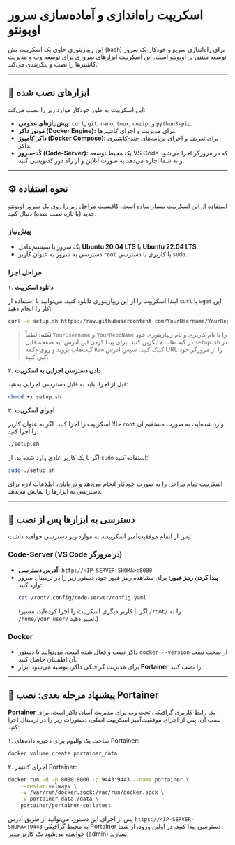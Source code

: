 # اسکریپت راه‌اندازی و آماده‌سازی سرور اوبونتو

این ریپازیتوری حاوی یک اسکریپت بش (`bash`) برای راه‌اندازی سریع و خودکار یک سرور توسعه مبتنی بر اوبونتو است. این اسکریپت ابزارهای ضروری برای توسعه وب و مدیریت کانتینرها را نصب و پیکربندی می‌کند.

---

## 🚀 ابزارهای نصب شده

این اسکریپت به طور خودکار موارد زیر را نصب می‌کند:

-   **پیش‌نیازهای عمومی:** `curl`, `git`, `nano`, `tmux`, `unzip`, و `python3-pip`.
-   **موتور داکر (Docker Engine):** برای مدیریت و اجرای کانتینرها.
-   **داکر کامپوز (Docker Compose):** برای تعریف و اجرای برنامه‌های چند-کانتینری داکر.
-   **کُد-سرور (Code-Server):** یک محیط توسعه VS Code که در مرورگر اجرا می‌شود و به شما اجازه می‌دهد به صورت آنلاین و از راه دور کدنویسی کنید.

---

## ⚙️ نحوه استفاده

استفاده از این اسکریپت بسیار ساده است. کافیست مراحل زیر را روی یک سرور اوبونتو جدید (یا تازه نصب شده) دنبال کنید.

### پیش‌نیاز
- یک سرور با سیستم‌عامل **Ubuntu 20.04 LTS** یا **Ubuntu 22.04 LTS**.
- دسترسی به سرور به عنوان کاربر `root` یا کاربری با دسترسی `sudo`.

### مراحل اجرا

۱. **دانلود اسکریپت**

ابتدا اسکریپت را از این ریپازیتوری دانلود کنید. می‌توانید با استفاده از `curl` یا `wget` این کار را انجام دهید:

```bash
curl -o setup.sh https://raw.githubusercontent.com/YourUsername/YourRepoName/main/setup.sh
```
> **نکته:** لطفاً `YourUsername` و `YourRepoName` را با نام کاربری و نام ریپازیتوری خود در گیت‌هاب جایگزین کنید. برای پیدا کردن این آدرس، به صفحه فایل `setup.sh` در گیت‌هاب بروید و روی دکمه `Raw` کلیک کنید. سپس آدرس URL را از مرورگر خود کپی کنید.

۲. **دادن دسترسی اجرایی به اسکریپت**

قبل از اجرا، باید به فایل دسترسی اجرایی بدهید:
```bash
chmod +x setup.sh
```

۳. **اجرای اسکریپت**

حالا اسکریپت را اجرا کنید. اگر به عنوان کاربر `root` وارد شده‌اید، به صورت مستقیم آن را اجرا کنید:
```bash
./setup.sh
```
اگر با یک کاربر عادی وارد شده‌اید، از `sudo` استفاده کنید:
```bash
sudo ./setup.sh
```

اسکریپت تمام مراحل را به صورت خودکار انجام می‌دهد و در پایان، اطلاعات لازم برای دسترسی به ابزارها را نمایش می‌دهد.

---

## 🔑 دسترسی به ابزارها پس از نصب

پس از اتمام موفقیت‌آمیز اسکریپت، به موارد زیر دسترسی خواهید داشت:

### Code-Server (VS Code در مرورگر)

-   **آدرس دسترسی:** `http://<IP-SERVER-SHOMA>:8080`
-   **پیدا کردن رمز عبور:** برای مشاهده رمز عبور خود، دستور زیر را در ترمینال سرور وارد کنید:
    ```bash
    cat /root/.config/code-server/config.yaml
    ```
    (اگر با کاربر دیگری اسکریپت را اجرا کرده‌اید، مسیر `/root/` را به `/home/your_user/` تغییر دهید.)

### Docker

-   داکر نصب و فعال شده است. می‌توانید با دستور `docker --version` از صحت نصب آن اطمینان حاصل کنید.
-   برای مدیریت گرافیکی داکر، توصیه می‌شود ابزار **Portainer** را نصب کنید.

---

## 🌟 پیشنهاد مرحله بعدی: نصب Portainer

**Portainer** یک رابط کاربری گرافیکی تحت وب برای مدیریت آسان داکر است. برای نصب آن، پس از اجرای موفقیت‌آمیز اسکریپت اصلی، دستورات زیر را در ترمینال اجرا کنید:

۱. ساخت یک والیوم برای ذخیره داده‌های Portainer:
```bash
docker volume create portainer_data
```

۲. اجرای کانتینر Portainer:
```bash
docker run -d -p 8000:8000 -p 9443:9443 --name portainer \
    --restart=always \
    -v /var/run/docker.sock:/var/run/docker.sock \
    -v portainer_data:/data \
    portainer/portainer-ce:latest
```

پس از اجرای این دستور، می‌توانید از طریق آدرس `https://<IP-SERVER-SHOMA>:9443` به محیط گرافیکی Portainer دسترسی پیدا کنید. در اولین ورود، از شما خواسته می‌شود یک کاربر مدیر (admin) بسازید.
